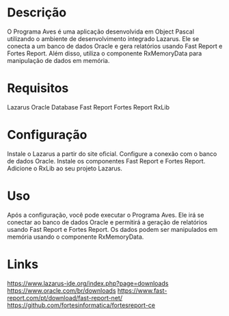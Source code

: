 
# Descrição
O Programa Aves é uma aplicação desenvolvida em Object Pascal utilizando o ambiente de desenvolvimento integrado Lazarus. Ele se conecta a um banco de dados Oracle e gera relatórios usando Fast Report e Fortes Report. Além disso, utiliza o componente RxMemoryData para manipulação de dados em memória.

# Requisitos
Lazarus
Oracle Database
Fast Report
Fortes Report
RxLib

# Configuração
Instale o Lazarus a partir do site oficial.
Configure a conexão com o banco de dados Oracle.
Instale os componentes Fast Report e Fortes Report.
Adicione o RxLib ao seu projeto Lazarus.

# Uso
Após a configuração, você pode executar o Programa Aves. Ele irá se conectar ao banco de dados Oracle e permitirá a geração de relatórios usando Fast Report e Fortes Report. Os dados podem ser manipulados em memória usando o componente RxMemoryData.

# Links
https://www.lazarus-ide.org/index.php?page=downloads
https://www.oracle.com/br/downloads
https://www.fast-report.com/pt/download/fast-report-net/
https://github.com/fortesinformatica/fortesreport-ce
